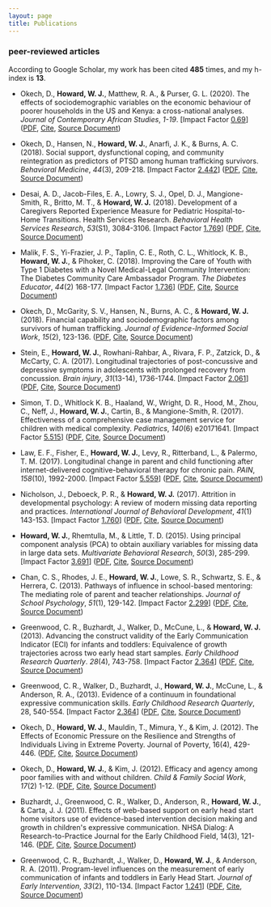 ```yaml
---
layout: page
title: Publications 
---
```


### peer-reviewed articles 
According to Google Scholar, my work has been cited **485** times, and my h-index is **13**. 

* Okech, D., **Howard, W. J.**, Matthew, R. A., & Purser, G. L. (2020). The effects of sociodemographic variables on the economic behaviour of poorer households in the US and Kenya: a cross-national analyses. *Journal of Contemporary African Studies*, *1-19*. [Impact Factor [0.69](https://academic-accelerator.com/Impact-Factor-IF/Journal-of-Contemporary-African-Studies#:~:text=The%20Journal%20Impact%20Quartile%20of%20Journal%20of%20Contemporary,recent%20articles%20published%20in%20a%20given%20journal%20received.)]  ([PDF](https://www.researchgate.net/profile/David_Okech/publication/344787857_The_effects_of_sociodemographic_variables_on_the_economic_behaviour_of_poorer_households_in_the_US_and_Kenya_a_cross-national_analyses/links/5f906627458515b7cf914d20/The-effects-of-sociodemographic-variables-on-the-economic-behaviour-of-poorer-households-in-the-US-and-Kenya-a-cross-national-analyses.pdf),  [Cite](https://www.tandfonline.com/action/showCitFormats?doi=10.1080%2F02589001.2020.1825648&area=0000000000000001), [Source Document](https://www.tandfonline.com/doi/abs/10.1080/02589001.2020.1825648))

* Okech, D., Hansen, N., **Howard, W. J.**, Anarfi, J. K., & Burns, A. C. (2018). Social support, dysfunctional coping, and community reintegration as predictors of PTSD among human trafficking survivors. *Behavioral Medicine*, *44*(3), 209-218. [Impact Factor [2.442](https://www.tandfonline.com/toc/vbmd20/current)]  ([PDF](https://www.researchgate.net/profile/David_Okech/publication/326480880_Social_Support_Dysfunctional_Coping_and_Community_Reintegration_as_Predictors_of_PTSD_Among_Human_Trafficking_Survivors/links/5b576dffaca272a2d666f8f3/Social-Support-Dysfunctional-Coping-and-Community-Reintegration-as-Predictors-of-PTSD-Among-Human-Trafficking-Survivors.pdf?_sg%5B0%5D=9lj0LpRwNCgUCK416UYpdKlg47WfZaIHnuNtEtzM0K5SKP63DCRfE1-NLoQIuqcnc-dU8Pwg3-RiWX9b39_C6w.wJ5uHa7lga7QPZRLbTlXYFjJ8vtwMht-oqNB2YNNJyDznmuoFmzPYT769BvnXgK5Haw_PUSPjK311C5TF-0Vew&_sg%5B1%5D=k4fUrM2O620cN2RwCzepGkw4EtPH0PukczH-KcVlJmQnweeTlzdg039b3Rc-ABEp525kDUk-ivYwmGjVAlEOcbQ51JPhkss-9Mevd3Gkl_Xv.wJ5uHa7lga7QPZRLbTlXYFjJ8vtwMht-oqNB2YNNJyDznmuoFmzPYT769BvnXgK5Haw_PUSPjK311C5TF-0Vew&_iepl=),  [Cite](https://www.tandfonline.com/action/showCitFormats?doi=10.1080%2F08964289.2018.1432553), [Source Document](https://www.tandfonline.com/doi/abs/10.1080/08964289.2018.1432553))

* Desai, A. D., Jacob-Files, E. A., Lowry, S. J., Opel, D. J., Mangione-Smith, R., Britto, M. T., & **Howard, W. J.** (2018). Development of a Caregivers Reported Experience Measure for Pediatric Hospital-to-Home Transitions. Health Services Research. *Behavioral Health Services Research*, *53*(S1), 3084-3106. [Impact Factor [1.769](https://link.springer.com/journal/11414)]  ([PDF](https://www.researchgate.net/publication/325041447_Development_of_a_Caregiver-Reported_Experience_Measure_for_Pediatric_Hospital-to-Home_Transitions),  [Cite](https://onlinelibrary.wiley.com/action/showCitFormats?doi=10.1111%2F1475-6773.12864), [Source Document](https://onlinelibrary.wiley.com/doi/abs/10.1111/1475-6773.12864))

* Malik, F. S., Yi-Frazier, J. P., Taplin, C. E., Roth, C. L., Whitlock, K. B., **Howard, W. J.**, & Pihoker, C. (2018). Improving the Care of Youth with Type 1 Diabetes with a Novel Medical-Legal Community Intervention: The Diabetes Community Care Ambassador Program. *The Diabetes Educator*, *44*(2) 168-177. [Impact Factor [1.736](https://journals.sagepub.com/home/tde)]  ([PDF](https://www.researchgate.net/publication/322431809_Improving_the_Care_of_Youth_With_Type_1_Diabetes_With_a_Novel_Medical-Legal_Community_Intervention_The_Diabetes_Community_Care_Ambassador_Program),  [Cite](https://journals.sagepub.com/doi/full/10.1177/0145721717750346), [Source Document](https://journals.sagepub.com/doi/abs/10.1177/0145721717750346))

* Okech, D., McGarity, S. V., Hansen, N., Burns, A. C., & **Howard, W. J.** (2018). Financial capability and sociodemographic factors among survivors of human trafficking. *Journal of Evidence-Informed Social Work*, *15*(2), 123-136.  ([PDF](https://www.researchgate.net/profile/David_Okech/publication/322079767_Financial_Capability_and_Sociodemographic_Factors_among_Survivors_of_Human_Trafficking/links/5a4cf55faca2729b7c8b0dbc/Financial-Capability-and-Sociodemographic-Factors-among-Survivors-of-Human-Trafficking.pdf),  [Cite](https://www.tandfonline.com/doi/citedby/10.1080/23761407.2017.1419154?scroll=top&needAccess=true), [Source Document](https://www.tandfonline.com/doi/citedby/10.1080/23761407.2017.1419154?scroll=top&needAccess=true))

* Stein, E., **Howard, W. J.**, Rowhani-Rahbar, A., Rivara, F. P., Zatzick, D., & McCarty, C. A. (2017). Longitudinal trajectories of post-concussive and depressive symptoms in adolescents with prolonged recovery from concussion. *Brain injury*, *31*(13-14), 1736-1744. [Impact Factor [2.061](https://www.tandfonline.com/toc/ibij20/current)]  ([PDF](https://www.researchgate.net/profile/Cari_Mccarty/publication/320934763_Longitudinal_trajectories_of_post-concussive_and_depressive_symptoms_in_adolescents_with_prolonged_recovery_from_concussion/links/5a035e2b4585151f478b304b/Longitudinal-trajectories-of-post-concussive-and-depressive-symptoms-in-adolescents-with-prolonged-recovery-from-concussion.pdf),  [Cite](https://www.tandfonline.com/action/showCitFormats?doi=10.1080%2F02699052.2017.1380843), [Source Document](https://www.tandfonline.com/doi/abs/10.1080/02699052.2017.1380843))

* Simon, T. D., Whitlock K. B., Haaland, W., Wright, D. R., Hood, M., Zhou, C., Neff, J., **Howard, W. J.**, Cartin, B., & Mangione-Smith, R. (2017). Effectiveness of a comprehensive case management service for children with medical complexity. *Pediatrics*, *140*(6) e20171641. [Impact Factor [5.515](http://www.aappublications.org/content/pediatrics-overview)]  ([PDF](http://pediatrics.aappublications.org/content/pediatrics/140/6/e20171641.full.pdf),  [Cite](http://pediatrics.aappublications.org/highwire/citation/134261/bibtext), [Source Document](http://pediatrics.aappublications.org/content/140/6/e20171641))

* Law, E. F., Fisher, E., **Howard, W. J.**, Levy, R., Ritterband, L., & Palermo, T. M. (2017). Longitudinal change in parent and child functioning after internet-delivered cognitive-behavioral therapy for chronic pain. *PAIN*, *158*(10), 1992-2000. [Impact Factor [5.559](https://journals.lww.com/pain/pages/default.aspx)]  ([PDF](https://europepmc.org/backend/ptpmcrender.fcgi?accid=PMC5608643&blobtype=pdf),  [Cite](https://journals.lww.com/pain/Abstract/2017/10000/Longitudinal_change_in_parent_and_child.18.aspx), [Source Document](https://journals.lww.com/pain/Abstract/2017/10000/Longitudinal_change_in_parent_and_child.18.aspx))

* Nicholson, J., Deboeck, P. R., & **Howard, W. J.** (2017). Attrition in developmental psychology: A review of modern missing data reporting and practices. *International Journal of Behavioral Development*, *41*(1) 143-153. [Impact Factor [1.760](https://journals.sagepub.com/home/jbd)]  ([PDF](https://journals.sagepub.com/doi/pdf/10.1177/0165025415618275),  [Cite](https://journals.sagepub.com/doi/abs/10.1177/0165025415618275), [Source Document](https://journals.sagepub.com/doi/abs/10.1177/0165025415618275))

* **Howard, W. J.**, Rhemtulla, M., & Little, T. D. (2015). Using principal component analysis (PCA) to obtain auxiliary variables for missing data in large data sets. *Multivariate Behavioral Research*, *50*(3), 285-299. [Impact Factor [3.691](https://www.tandfonline.com/toc/hmbr20/current)]  ([PDF](https://www.researchgate.net/profile/Todd_Little/publication/277974497/inline/jsViewer/558b095308aee99ca9ca3dc1),  [Cite](https://www.tandfonline.com/action/showCitFormats?doi=10.1080%2F00273171.2014.999267), [Source Document](https://www.tandfonline.com/doi/abs/10.1080/00273171.2014.999267))

* Chan, C. S., Rhodes, J. E., **Howard, W. J.**, Lowe, S. R., Schwartz, S. E., & Herrera, C. (2013). Pathways of influence in school-based mentoring: The mediating role of parent and teacher relationships. *Journal of School Psychology*, *51*(1), 129-142. [Impact Factor [2.299](https://www.journals.elsevier.com/journal-of-school-psychology)]  ([PDF](https://www.ncbi.nlm.nih.gov/pmc/articles/PMC3593655/pdf/nihms438737.pdf),  [Cite](https://www.ncbi.nlm.nih.gov/pmc/articles/PMC3593655/#), [Source Document](https://www.sciencedirect.com/science/article/pii/S0022440512000830))

* Greenwood, C. R., Buzhardt, J., Walker, D., McCune, L., & **Howard, W. J.** (2013). Advancing the construct validity of the Early Communication Indicator (ECI) for infants and toddlers: Equivalence of growth trajectories across two early head start samples. *Early Childhood Research Quarterly*. *28*(4), 743-758. [Impact Factor [2.364](https://www.journals.elsevier.com/early-childhood-research-quarterly)]  ([PDF](https://www.researchgate.net/publication/259133266_Advancing_the_construct_validity_of_the_Early_Communication_Indicator_ECI_for_infants_and_toddlers_Equivalence_of_growth_trajectories_across_two_early_head_start_samples),  [Cite](https://www.sciencedirect.com/science/article/pii/S0885200613000598), [Source Document](https://www.sciencedirect.com/science/article/pii/S0885200613000598))

* Greenwood, C. R., Walker, D., Buzhardt, J., **Howard, W. J.**, McCune, L., & Anderson, R. A., (2013). Evidence of a continuum in foundational expressive communication skills. *Early Childhood Research Quarterly*, 28, 540-554. [Impact Factor [2.364](https://www.journals.elsevier.com/early-childhood-research-quarterly)]  ([PDF](https://www.ncbi.nlm.nih.gov/pmc/articles/PMC4036115/pdf/nihms570538.pdf),  [Cite](https://www.ncbi.nlm.nih.gov/pmc/articles/PMC4036115/#), [Source Document](https://www.sciencedirect.com/science/article/pii/S0885200613000276))

* Okech, D., **Howard, W. J.**, Mauldin, T., Mimura, Y., & Kim, J. (2012). The Effects of Economic Pressure on the Resilience and Strengths of Individuals Living in Extreme Poverty. Journal of Poverty, 16(4), 429-446.  ([PDF](https://www.researchgate.net/profile/David_Okech/publication/271670675/inline/jsViewer/591c7a18a6fdcc233fcbb03c),  [Cite](https://www.tandfonline.com/action/showCitFormats?doi=10.1080%2F10875549.2012.720659), [Source Document](https://www.tandfonline.com/doi/abs/10.1080/10875549.2012.720659))

* Okech, D., **Howard, W. J.**, & Kim, J. (2012). Efficacy and agency among poor families with and without children. *Child & Family Social Work*, *17*(2) 1-12.  ([PDF](https://s3.amazonaws.com/academia.edu.documents/43267482/Efficacy_and_agency_among_poor_families_20160302-24095-1en4yq.pdf?AWSAccessKeyId=AKIAIWOWYYGZ2Y53UL3A&Expires=1543808471&Signature=32wwyZex1NqkgfIe%2Fc0%2Fima8pW8%3D&response-content-disposition=inline%3B%20filename%3DEfficacy_and_agency_among_poor_families.pdf),  [Cite](https://onlinelibrary.wiley.com/action/showCitFormats?doi=10.1111%2Fj.1365-2206.2012.00861.x), [Source Document](https://onlinelibrary.wiley.com/doi/abs/10.1111/j.1365-2206.2012.00861.x))

* Buzhardt, J., Greenwood, C. R., Walker, D., Anderson, R., **Howard, W. J.**, & Carta, J. J. (2011). Effects of web-based support on early head start home visitors use of evidence-based intervention decision making and growth in children's expressive communication. NHSA Dialog: A Research-to-Practice Journal for the Early Childhood Field, 14(3), 121-146.  ([PDF](https://www.researchgate.net/profile/Jay_Buzhardt/publication/233140699/inline/jsViewer/5afee47daca27282bfef69b0),  [Cite](https://www.tandfonline.com/action/showCitFormats?doi=10.1080%2F15240754.2011.587614), [Source Document](https://www.tandfonline.com/doi/abs/10.1080/15240754.2011.587614))

* Greenwood, C. R., Buzhardt, J., Walker, D., **Howard, W. J.**, & Anderson, R. A. (2011). Program-level influences on the measurement of early communication of infants and toddlers in Early Head Start. *Journal of Early Intervention*, *33*(2), 110-134. [Impact Factor [1.241](https://journals.sagepub.com/home/jei)]  ([PDF](https://www.researchgate.net/profile/Waylon_Howard/publication/254114117_Program-Level_Influences_on_the_Measurement_of_Early_Communication_for_Infants_and_Toddlers_in_Early_Head_Start/links/56ce06cb08ae059e37535480/Program-Level-Influences-on-the-Measurement-of-Early-Communication-for-Infants-and-Toddlers-in-Early-Head-Start.pdf),  [Cite](https://journals.sagepub.com/doi/10.1177/1053815111403149), [Source Document](https://journals.sagepub.com/doi/abs/10.1177/1053815111403149))
